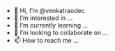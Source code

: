 - 👋 Hi, I’m @venkatraodec
- 👀 I’m interested in ...
- 🌱 I’m currently learning ...
- 💞️ I’m looking to collaborate on ...
- 📫 How to reach me ...

<!---
venkatraodec/venkatraodec is a ✨ special ✨ repository because its `README.md` (this file) appears on your GitHub profile.
You can click the Preview link to take a look at your changes.
--->

